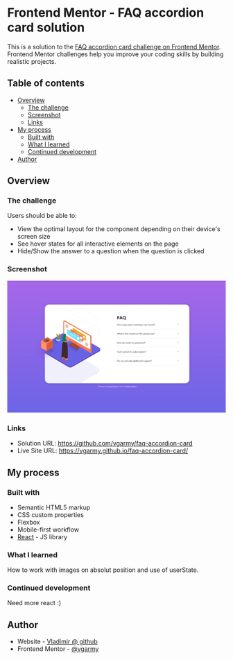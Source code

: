# Frontend Mentor - FAQ accordion card solution

This is a solution to the [FAQ accordion card challenge on Frontend Mentor](https://www.frontendmentor.io/challenges/faq-accordion-card-XlyjD0Oam). Frontend Mentor challenges help you improve your coding skills by building realistic projects. 

## Table of contents

- [Overview](#overview)
  - [The challenge](#the-challenge)
  - [Screenshot](#screenshot)
  - [Links](#links)
- [My process](#my-process)
  - [Built with](#built-with)
  - [What I learned](#what-i-learned)
  - [Continued development](#continued-development)
- [Author](#author)


## Overview

### The challenge

Users should be able to:

- View the optimal layout for the component depending on their device's screen size
- See hover states for all interactive elements on the page
- Hide/Show the answer to a question when the question is clicked

### Screenshot

<img src="screenshot.png" alt="screenshot" /> 


### Links

- Solution URL: https://github.com/vgarmy/faq-accordion-card
- Live Site URL: https://vgarmy.github.io/faq-accordion-card/
## My process

### Built with

- Semantic HTML5 markup
- CSS custom properties
- Flexbox
- Mobile-first workflow
- [React](https://reactjs.org/) - JS library


### What I learned

How to work with images on absolut position and use of userState.


### Continued development

Need more react :)


## Author

- Website - [Vladimir @ github](https://github.com/vgarmy)
- Frontend Mentor - [@vgarmy](https://www.frontendmentor.io/profile/vgarmy)
